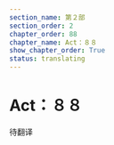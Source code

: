 ```yaml
---
section_name: 第２部
section_order: 2
chapter_order: 88
chapter_name: Act：８８
show_chapter_order: True
status: translating
---
```


# Act：８８
待翻译

